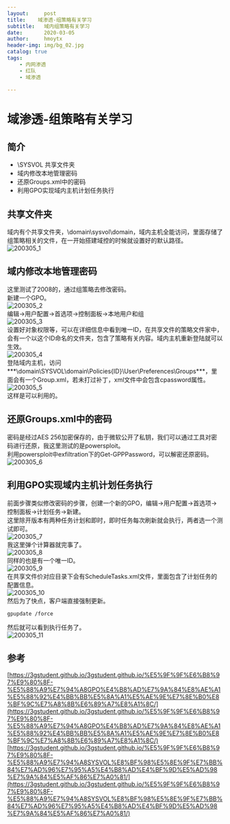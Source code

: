 ```yaml
---
layout:     post
title:    域渗透-组策略有关学习
subtitle:   域内组策略有关学习
date:       2020-03-05
author:     hmoytx
header-img: img/bg_02.jpg
catalog: true
tags:
    - 内网渗透
    - 红队
    - 域渗透
    
---
```

# 域渗透-组策略有关学习

## 简介
- \SYSVOL 共享文件夹  
- 域内修改本地管理密码  
- 还原Groups.xml中的密码
- 利用GPO实现域内主机计划任务执行  

## 共享文件夹
域内有个共享文件夹，\\domain\sysvol\domain，域内主机全能访问，里面存储了组策略相关的文件，在一开始搭建域控的时候就设置好的默认路径。  
![200305_1](/img/200305_sysvol.jpg)  
## 域内修改本地管理密码  
这里测试了2008的，通过组策略去修改密码。  
新建一个GPO。  
![200305_2](/img/200305_newgpo.jpg)  
编辑->用户配置->首选项->控制面板->本地用户和组  
![200305_3](/img/200305_changepwd.jpg)  
设置好对象权限等，可以在详细信息中看到唯一ID，在共享文件的策略文件家中，会有一个以这个ID命名的文件夹，包含了策略有关内容。域内主机重新登陆就可以生效。    
![200305_4](/img/200305_id.png)  
登陆域内主机，访问***\\domain\SYSVOL\domain\Policies\{ID}\User\Preferences\Groups***，里面会有一个Group.xml，若未打过补丁，xml文件中会包含cpassword属性。  
![200305_5](/img/200305_cpassword.png)  
这样是可以利用的。  
## 还原Groups.xml中的密码
密码是经过AES 256加密保存的，由于微软公开了私钥，我们可以通过工具对密码进行还原，我这里测试的是powersploit。  
利用powersploit中exfiltration下的Get-GPPPassword，可以解密还原密码。  
![200305_6](/img/200305_getpass.png)  
## 利用GPO实现域内主机计划任务执行
前面步骤类似修改密码的步骤，创建一个新的GPO，编辑->用户配置->首选项->控制面板->计划任务->新建。  
这里除开版本有两种任务计划和即时，即时任务每次刷新就会执行，两者选一个测试即可。  
![200305_7](/img/200305_task.png)  
我这里弹个计算器就完事了。  
![200305_8](/img/200305_calc.png)  
同样的也是有一个唯一ID。  
![200305_9](/img/200305_taskid.png)  
在共享文件价对应目录下会有ScheduleTasks.xml文件，里面包含了计划任务的配置信息。  
![200305_10](/img/200305_schxml.png)  
然后为了快点，客户端直接强制更新。  
```
gpupdate /force
```
然后就可以看到执行任务了。  
![200305_11](/img/200305_calc.jpg)  

## 参考
[https://3gstudent.github.io/3gstudent.github.io/%E5%9F%9F%E6%B8%97%E9%80%8F-%E5%88%A9%E7%94%A8GPO%E4%B8%AD%E7%9A%84%E8%AE%A1%E5%88%92%E4%BB%BB%E5%8A%A1%E5%AE%9E%E7%8E%B0%E8%BF%9C%E7%A8%8B%E6%89%A7%E8%A1%8C/](https://3gstudent.github.io/3gstudent.github.io/%E5%9F%9F%E6%B8%97%E9%80%8F-%E5%88%A9%E7%94%A8GPO%E4%B8%AD%E7%9A%84%E8%AE%A1%E5%88%92%E4%BB%BB%E5%8A%A1%E5%AE%9E%E7%8E%B0%E8%BF%9C%E7%A8%8B%E6%89%A7%E8%A1%8C/)  
[https://3gstudent.github.io/3gstudent.github.io/%E5%9F%9F%E6%B8%97%E9%80%8F-%E5%88%A9%E7%94%A8SYSVOL%E8%BF%98%E5%8E%9F%E7%BB%84%E7%AD%96%E7%95%A5%E4%B8%AD%E4%BF%9D%E5%AD%98%E7%9A%84%E5%AF%86%E7%A0%81/](https://3gstudent.github.io/3gstudent.github.io/%E5%9F%9F%E6%B8%97%E9%80%8F-%E5%88%A9%E7%94%A8SYSVOL%E8%BF%98%E5%8E%9F%E7%BB%84%E7%AD%96%E7%95%A5%E4%B8%AD%E4%BF%9D%E5%AD%98%E7%9A%84%E5%AF%86%E7%A0%81/)  